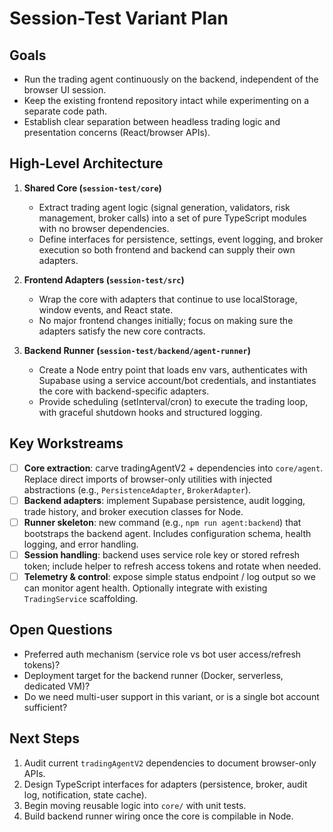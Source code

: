 # Session-Test Variant Plan

## Goals
- Run the trading agent continuously on the backend, independent of the browser UI session.
- Keep the existing frontend repository intact while experimenting on a separate code path.
- Establish clear separation between headless trading logic and presentation concerns (React/browser APIs).

## High-Level Architecture
1. **Shared Core (`session-test/core`)**
   - Extract trading agent logic (signal generation, validators, risk management, broker calls) into a set of pure TypeScript modules with no browser dependencies.
   - Define interfaces for persistence, settings, event logging, and broker execution so both frontend and backend can supply their own adapters.

2. **Frontend Adapters (`session-test/src`)**
   - Wrap the core with adapters that continue to use localStorage, window events, and React state.
   - No major frontend changes initially; focus on making sure the adapters satisfy the new core contracts.

3. **Backend Runner (`session-test/backend/agent-runner`)**
   - Create a Node entry point that loads env vars, authenticates with Supabase using a service account/bot credentials, and instantiates the core with backend-specific adapters.
   - Provide scheduling (setInterval/cron) to execute the trading loop, with graceful shutdown hooks and structured logging.

## Key Workstreams
- [ ] **Core extraction**: carve tradingAgentV2 + dependencies into `core/agent`. Replace direct imports of browser-only utilities with injected abstractions (e.g., `PersistenceAdapter`, `BrokerAdapter`).
- [ ] **Backend adapters**: implement Supabase persistence, audit logging, trade history, and broker execution classes for Node.
- [ ] **Runner skeleton**: new command (e.g., `npm run agent:backend`) that bootstraps the backend agent. Includes configuration schema, health logging, and error handling.
- [ ] **Session handling**: backend uses service role key or stored refresh token; include helper to refresh access tokens and rotate when needed.
- [ ] **Telemetry & control**: expose simple status endpoint / log output so we can monitor agent health. Optionally integrate with existing `TradingService` scaffolding.

## Open Questions
- Preferred auth mechanism (service role vs bot user access/refresh tokens)?
- Deployment target for the backend runner (Docker, serverless, dedicated VM)?
- Do we need multi-user support in this variant, or is a single bot account sufficient?

## Next Steps
1. Audit current `tradingAgentV2` dependencies to document browser-only APIs.
2. Design TypeScript interfaces for adapters (persistence, broker, audit log, notification, state cache).
3. Begin moving reusable logic into `core/` with unit tests.
4. Build backend runner wiring once the core is compilable in Node.
